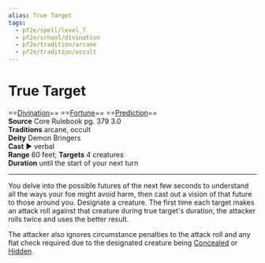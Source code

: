 ```yaml
---
alias: True Target
tags:
  - pf2e/spell/level_7
  - pf2e/school/divination
  - pf2e/tradition/arcane
  - pf2e/tradition/occult
---
```


# True Target

==[Divination](Divination.md)== ==[Fortune](Fortune.md)== ==[Prediction](Prediction.md)==  
__Source__ Core Rulebook pg. 379 3.0  
**Traditions** arcane, occult  
**Deity** Demon Bringers  
**Cast** ► verbal  
**Range** 60 feet; **Targets** 4 creatures  
**Duration** until the start of your next turn

---

You delve into the possible futures of the next few seconds to understand all the ways your foe might avoid harm, then cast out a vision of that future to those around you. Designate a creature. The first time each target makes an attack roll against that creature during true target's duration, the attacker rolls twice and uses the better result.

The attacker also ignores circumstance penalties to the attack roll and any flat check required due to the designated creature being [Concealed](Concealed.md) or [Hidden](Hidden.md).

